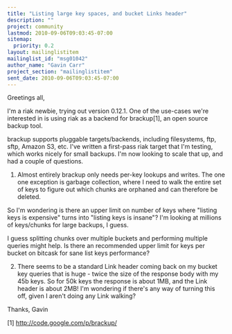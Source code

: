 ```yaml
---
title: "Listing large key spaces, and bucket Links header"
description: ""
project: community
lastmod: 2010-09-06T09:03:45-07:00
sitemap:
  priority: 0.2
layout: mailinglistitem
mailinglist_id: "msg01042"
author_name: "Gavin Carr"
project_section: "mailinglistitem"
sent_date: 2010-09-06T09:03:45-07:00
---
```



Greetings all,

I'm a riak newbie, trying out version 0.12.1. One of the use-cases
we're interested in is using riak as a backend for brackup[1], an
open source backup tool. 

brackup supports pluggable targets/backends, including filesystems, 
ftp, sftp, Amazon S3, etc. I've written a first-pass riak target 
that I'm testing, which works nicely for small backups. I'm now
looking to scale that up, and had a couple of questions.


1. Almost entirely brackup only needs per-key lookups and writes. 
The one one exception is garbage collection, where I need to walk 
the entire set of keys to figure out which chunks are orphaned and 
can therefore be deleted.

So I'm wondering is there an upper limit on number of keys where
"listing keys is expensive" turns into "listing keys is insane"?
I'm looking at millions of keys/chunks for large backups, I guess.

I guess splitting chunks over multiple buckets and performing
multiple queries might help. Is there an recommended upper limit
for keys per bucket on bitcask for sane list keys performance?


2. There seems to be a standard Link header coming back on my 
bucket key queries that is huge - twice the size of the response
body with my 45b keys. So for 50k keys the response is about 1MB,
and the Link header is about 2MB! I'm wondering if there's any
way of turning this off, given I aren't doing any Link walking?


Thanks,
Gavin


[1] http://code.google.com/p/brackup/
